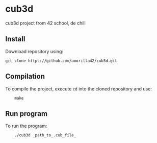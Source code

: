 # cub3d

cub3d project from 42 school, de chill

## Install

Download repository using:
```
git clone https://github.com/amorilla42/cub3d.git
```

## Compilation

To compile the project, execute ```cd``` into the cloned repository and use:

```
    make
```

## Run program

 To run the program:

```
    ./cub3d _path_to_.cub_file_
```